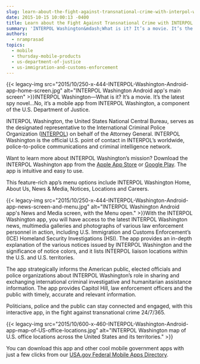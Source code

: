 ```yaml
---
slug: learn-about-the-fight-against-transnational-crime-with-interpol-washington
date: 2015-10-15 10:00:13 -0400
title: Learn about the Fight Against Transnational Crime with INTERPOL Washington
summary: 'INTERPOL Washington&mdash;What is it? It’s a movie. It’s the latest spy novel&#8230;No, it’s a mobile app from INTERPOL Washington, a component of the U.S. Department of Justice. INTERPOL Washington, the United States National Central Bureau, serves as the designated representative to the International Criminal Police Organization'
authors:
  - nramprasad
topics:
  - mobile
  - thursday-mobile-products
  - us-department-of-justice
  - us-immigration-and-customs-enforcement
---
```


{{< legacy-img src="2015/10/250-x-444-INTERPOL-Washington-Android-app-home-screen.jpg" alt="INTERPOL Washington Android app's main screen" >}}INTERPOL Washington—What is it? It’s a movie. It’s the latest spy novel&#8230;No, it’s a mobile app from INTERPOL Washington, a component of the U.S. Department of Justice.

INTERPOL Washington, the United States National Central Bureau, serves as the designated representative to the International Criminal Police Organization ([INTERPOL](http://www.interpol.int/en)) on behalf of the Attorney General. INTERPOL Washington is the official U.S. point of contact in INTERPOL&#8217;s worldwide, police-to-police communications and criminal intelligence network.

Want to learn more about INTERPOL Washington’s mission? Download the INTERPOL Washington app from the [<u>Apple App Store</u>](https://itunes.apple.com/us/app/interpol-washington/id934537159?mt=8) or <u>[<u>Google Play</u>](https://play.google.com/store/apps/details?id=com.metrostarsystems.interpolwashington)</u>. The app is intuitive and easy to use.

This feature-rich app&#8217;s menu options include INTERPOL Washington Home, About Us, News & Media, Notices, Locations and Careers.

{{< legacy-img src="2015/10/250-x-444-INTERPOL-Washington-Android-app-news-screen-and-menu.jpg" alt="INTERPOL Washington Android app's News and Media screen, with the Menu open." >}}With the INTERPOL Washington app, you will have access to the latest INTERPOL Washington news, multimedia galleries and photographs of various law enforcement personnel in action, including U.S. Immigration and Customs Enforcement’s (ICE) Homeland Security Investigations (HSI). The app provides an in-depth explanation of the various notices issued by INTERPOL Washington and the significance of notice colors, and it lists INTERPOL liaison locations within the U.S. and U.S. territories.

The app strategically informs the American public, elected officials and police organizations about INTERPOL Washington’s role in sharing and exchanging international criminal investigative and humanitarian assistance information. The app provides Capitol Hill, law enforcement officers and the public with timely, accurate and relevant information.

Politicians, police and the public can stay connected and engaged, with this interactive app, in the fight against transnational crime 24/7/365.

{{< legacy-img src="2015/10/600-x-460-INTERPOL-Washington-Android-app-map-of-US-office-locations.jpg" alt="INTERPOL Washington map of U.S. office locations across the United States and its territories." >}}

You can download this app and other cool mobile government apps with just a few clicks from our [USA.gov Federal Mobile Apps Directory](http://www.usa.gov/mobileapps.shtml).